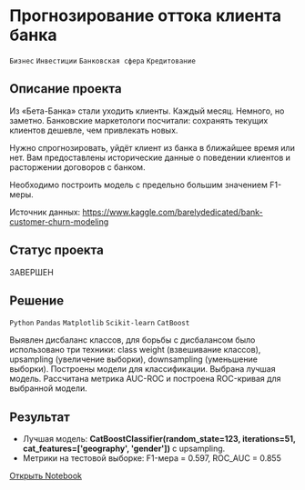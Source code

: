 # Прогнозирование оттока клиента банка

`Бизнес` `Инвестиции` `Банковская сфера` `Кредитование`

## Описание проекта

Из «Бета-Банка» стали уходить клиенты. Каждый месяц. Немного, но заметно. Банковские маркетологи посчитали: сохранять текущих клиентов дешевле, чем привлекать новых.

Нужно спрогнозировать, уйдёт клиент из банка в ближайшее время или нет. Вам предоставлены исторические данные о поведении клиентов и расторжении договоров с банком.

Необходимо построить модель с предельно большим значением F1-меры.

Источник данных: https://www.kaggle.com/barelydedicated/bank-customer-churn-modeling

## Статус проекта

ЗАВЕРШЕН

## Решение

`Python` `Pandas` `Matplotlib` `Scikit-learn` `CatBoost`

Выявлен дисбаланс классов, для борьбы с дисбалансом было использовано три техники: class weight (взвешивание классов), upsampling (увеличение выборки), downsampling (уменьшение выборки). Построены модели для классификации. Выбрана лучшая модель. Рассчитана метрика AUC-ROC и построена ROC-кривая для выбранной модели.

## Результат

- Лучшая модель: **CatBoostClassifier(random_state=123, iterations=51, cat_features=['geography', 'gender'])** с upsampling.
- Метрики на тестовой выборке: F1-мера = 0.597, ROC_AUC = 0.855

[Открыть Notebook](https://github.com/Kri5PO/Projects/blob/main/06_Прогнозирование_оттока_клиента_банка/bank.ipynb)


```python

```
